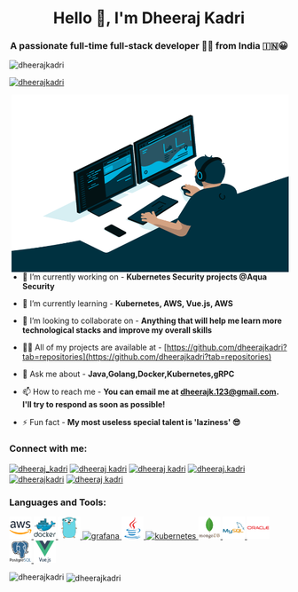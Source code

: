 <h1 align="center">Hello 👋, I'm Dheeraj Kadri</h1>
<h3 align="center">A passionate full-time full-stack developer 👨‍💻 from India 🇮🇳😀</h3>

<p align="left"> <img src="https://komarev.com/ghpvc/?username=dheerajkadri&label=Profile%20views&color=0e75b6&style=flat" alt="dheerajkadri" /> </p>

<p align="left"> <a href="https://github.com/ryo-ma/github-profile-trophy"><img src="https://github-profile-trophy.vercel.app/?username=dheerajkadri" alt="dheerajkadri" /></a> </p>

<img align="right" alt="GIF" src="https://github.com/dheerajkadri/dheerajkadri/blob/master/code.gif?raw=true" width="500" height="320" />

- 🔭 I’m currently working on - **Kubernetes Security projects @Aqua Security**

- 🌱 I’m currently learning - **Kubernetes, AWS, Vue.js, AWS**

- 👯 I’m looking to collaborate on - **Anything that will help me learn more technological stacks and improve my overall skills**

- 👨‍💻 All of my projects are available at - [https://github.com/dheerajkadri?tab=repositories](https://github.com/dheerajkadri?tab=repositories)

- 💬 Ask me about - **Java,Golang,Docker,Kubernetes,gRPC**

- 📫 How to reach me - **You can email me at dheerajk.123@gmail.com. I'll try to respond as soon as possible!**

- ⚡ Fun fact - **My most useless special talent is 'laziness' 😎**

<h3 align="left">Connect with me:</h3>
<p align="left">
<a href="https://twitter.com/dheeraj_kadri" target="blank"><img align="center" src="https://raw.githubusercontent.com/rahuldkjain/github-profile-readme-generator/master/src/images/icons/Social/twitter.svg" alt="dheeraj_kadri" height="30" width="40" /></a>
<a href="https://linkedin.com/in/dheeraj-kadri" target="blank"><img align="center" src="https://raw.githubusercontent.com/rahuldkjain/github-profile-readme-generator/master/src/images/icons/Social/linked-in-alt.svg" alt="dheeraj kadri" height="30" width="40" /></a>
<a href="https://stackoverflow.com/users/dheeraj-kadri" target="blank"><img align="center" src="https://raw.githubusercontent.com/rahuldkjain/github-profile-readme-generator/master/src/images/icons/Social/stack-overflow.svg" alt="dheeraj kadri" height="30" width="40" /></a>
<a href="https://fb.com/dheeraj kadri" target="blank"><img align="center" src="https://raw.githubusercontent.com/rahuldkjain/github-profile-readme-generator/master/src/images/icons/Social/facebook.svg" alt="dheeraj.kadri" height="30" width="40" /></a>
<a href="https://instagram.com/dheerajkadri" target="blank"><img align="center" src="https://raw.githubusercontent.com/rahuldkjain/github-profile-readme-generator/master/src/images/icons/Social/instagram.svg" alt="dheerajkadri" height="30" width="40" /></a>
<a href="https://auth.geeksforgeeks.org/user/dheeraj kadri" target="blank"><img align="center" src="https://raw.githubusercontent.com/rahuldkjain/github-profile-readme-generator/master/src/images/icons/Social/geeks-for-geeks.svg" alt="dheeraj kadri" height="30" width="40" /></a>
</p>

<h3 align="left">Languages and Tools:</h3>
<p align="left"> <a href="https://aws.amazon.com" target="_blank" rel="noreferrer"> <img src="https://raw.githubusercontent.com/devicons/devicon/master/icons/amazonwebservices/amazonwebservices-original-wordmark.svg" alt="aws" width="40" height="40"/> </a> <a href="https://www.docker.com/" target="_blank" rel="noreferrer"> <img src="https://raw.githubusercontent.com/devicons/devicon/master/icons/docker/docker-original-wordmark.svg" alt="docker" width="40" height="40"/> </a> <a href="https://golang.org" target="_blank" rel="noreferrer"> <img src="https://raw.githubusercontent.com/devicons/devicon/master/icons/go/go-original.svg" alt="go" width="40" height="40"/> </a> <a href="https://grafana.com" target="_blank" rel="noreferrer"> <img src="https://www.vectorlogo.zone/logos/grafana/grafana-icon.svg" alt="grafana" width="40" height="40"/> </a> <a href="https://www.java.com" target="_blank" rel="noreferrer"> <img src="https://raw.githubusercontent.com/devicons/devicon/master/icons/java/java-original.svg" alt="java" width="40" height="40"/> </a> <a href="https://kubernetes.io" target="_blank" rel="noreferrer"> <img src="https://www.vectorlogo.zone/logos/kubernetes/kubernetes-icon.svg" alt="kubernetes" width="40" height="40"/> </a> <a href="https://www.mongodb.com/" target="_blank" rel="noreferrer"> <img src="https://raw.githubusercontent.com/devicons/devicon/master/icons/mongodb/mongodb-original-wordmark.svg" alt="mongodb" width="40" height="40"/> </a> <a href="https://www.mysql.com/" target="_blank" rel="noreferrer"> <img src="https://raw.githubusercontent.com/devicons/devicon/master/icons/mysql/mysql-original-wordmark.svg" alt="mysql" width="40" height="40"/> </a> <a href="https://www.oracle.com/" target="_blank" rel="noreferrer"> <img src="https://raw.githubusercontent.com/devicons/devicon/master/icons/oracle/oracle-original.svg" alt="oracle" width="40" height="40"/> </a> <a href="https://www.postgresql.org" target="_blank" rel="noreferrer"> <img src="https://raw.githubusercontent.com/devicons/devicon/master/icons/postgresql/postgresql-original-wordmark.svg" alt="postgresql" width="40" height="40"/> </a> <a href="https://vuejs.org/" target="_blank" rel="noreferrer"> <img src="https://raw.githubusercontent.com/devicons/devicon/master/icons/vuejs/vuejs-original-wordmark.svg" alt="vuejs" width="40" height="40"/> </a> </p>

<p><img align="left" src="https://github-readme-stats.vercel.app/api/top-langs?username=dheerajkadri&show_icons=true&locale=en&layout=compact" alt="dheerajkadri" /></p>

<p>&nbsp;<img align="center" src="https://github-readme-stats.vercel.app/api?username=dheerajkadri&show_icons=true&locale=en" alt="dheerajkadri" /></p>

